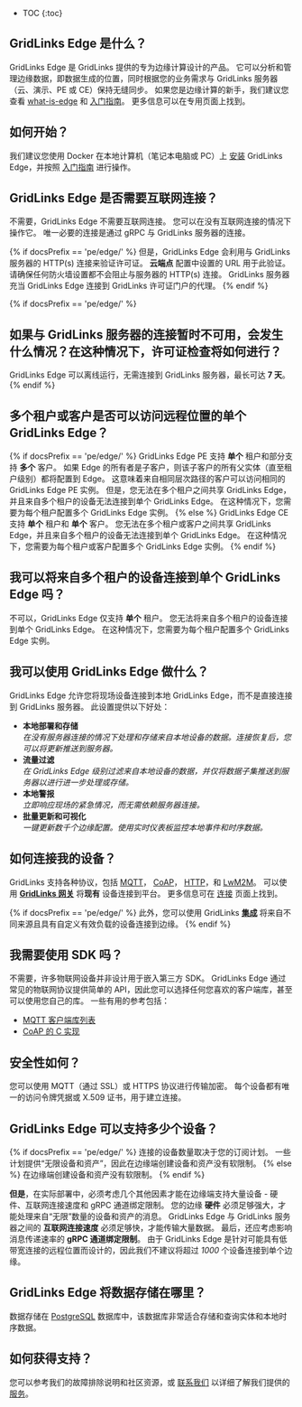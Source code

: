 * TOC
{:toc}


## GridLinks Edge 是什么？

GridLinks Edge 是 GridLinks 提供的专为边缘计算设计的产品。
它可以分析和管理边缘数据，即数据生成的位置，同时根据您的业务需求与 GridLinks 服务器（云、演示、PE 或 CE）保持无缝同步。
如果您是边缘计算的新手，我们建议您查看 [what-is-edge](/docs/{{docsPrefix}}getting-started-guides/what-is-edge/) 和 [入门指南](/docs/{{docsPrefix}}getting-started/)。
更多信息可以在专用页面上找到。

## 如何开始？

我们建议您使用 Docker 在本地计算机（笔记本电脑或 PC）上 [安装](/docs/user-guide/install/{{docsPrefix}}installation-options/) GridLinks Edge，并按照 [入门指南](/docs/{{docsPrefix}}getting-started/) 进行操作。

## GridLinks Edge 是否需要互联网连接？

不需要，GridLinks Edge 不需要互联网连接。
您可以在没有互联网连接的情况下操作它。
唯一必要的连接是通过 gRPC 与 GridLinks 服务器的连接。

{% if docsPrefix == 'pe/edge/' %}
但是，GridLinks Edge 会利用与 GridLinks 服务器的 HTTP(s) 连接来验证许可证。
**云端点** 配置中设置的 URL 用于此验证。
请确保任何防火墙设置都不会阻止与服务器的 HTTP(s) 连接。
GridLinks 服务器充当 GridLinks Edge 连接到 GridLinks 许可证门户的代理。
{% endif %}

{% if docsPrefix == 'pe/edge/' %}
## 如果与 GridLinks 服务器的连接暂时不可用，会发生什么情况？在这种情况下，许可证检查将如何进行？

GridLinks Edge 可以离线运行，无需连接到 GridLinks 服务器，最长可达 **7 天**。
{% endif %}

## 多个租户或客户是否可以访问远程位置的单个 GridLinks Edge？

{% if docsPrefix == 'pe/edge/' %}
GridLinks Edge PE 支持 **单个** 租户和部分支持 **多个** 客户。
如果 Edge 的所有者是子客户，则该子客户的所有父实体（直至租户级别）都将配置到 Edge。
这意味着来自相同层次路径的客户可以访问相同的 GridLinks Edge PE 实例。
但是，您无法在多个租户之间共享 GridLinks Edge，并且来自多个租户的设备无法连接到单个 GridLinks Edge。
在这种情况下，您需要为每个租户配置多个 GridLinks Edge 实例。
{% else %}
GridLinks Edge CE 支持 **单个** 租户和 **单个** 客户。
您无法在多个租户或客户之间共享 GridLinks Edge，并且来自多个租户的设备无法连接到单个 GridLinks Edge。
在这种情况下，您需要为每个租户或客户配置多个 GridLinks Edge 实例。
{% endif %}

## 我可以将来自多个租户的设备连接到单个 GridLinks Edge 吗？

不可以，GridLinks Edge 仅支持 **单个** 租户。
您无法将来自多个租户的设备连接到单个 GridLinks Edge。
在这种情况下，您需要为每个租户配置多个 GridLinks Edge 实例。

## 我可以使用 GridLinks Edge 做什么？

GridLinks Edge 允许您将现场设备连接到本地 GridLinks Edge，而不是直接连接到 GridLinks 服务器。
此设置提供以下好处：
- **本地部署和存储**<br>
*在没有服务器连接的情况下处理和存储来自本地设备的数据。连接恢复后，您可以将更新推送到服务器。*
- **流量过滤**<br>
*在 GridLinks Edge 级别过滤来自本地设备的数据，并仅将数据子集推送到服务器以进行进一步处理或存储。*
- **本地警报**<br>
*立即响应现场的紧急情况，而无需依赖服务器连接。*
- **批量更新和可视化**<br>
*一键更新数千个边缘配置。使用实时仪表板监控本地事件和时序数据。*

## 如何连接我的设备？

GridLinks 支持各种协议，包括
[MQTT](/docs/{{docsPrefix}}reference/mqtt-api)，
[CoAP](/docs/{{docsPrefix}}reference/coap-api)，
[HTTP](/docs/{{docsPrefix}}reference/http-api)，和
[LwM2M](/docs/{{docsPrefix}}reference/lwm2m-api)。
可以使用 **[GridLinks 网关](/docs/iot-gateway/what-is-iot-gateway/)** 将**现有** 设备连接到平台。
更多信息可在 [连接](/docs/{{docsPrefix}}reference/protocols/) 页面上找到。

{% if docsPrefix == 'pe/edge/' %}
此外，您可以使用 GridLinks [**集成**](/docs/user-guide/integrations/) 将来自不同来源且具有自定义有效负载的设备连接到边缘。
{% endif %}

## 我需要使用 SDK 吗？

不需要，许多物联网设备并非设计用于嵌入第三方 SDK。
GridLinks Edge 通过常见的物联网协议提供简单的 API，因此您可以选择任何您喜欢的客户端库，甚至可以使用您自己的库。
一些有用的参考包括：

- [MQTT 客户端库列表](https://github.com/mqtt/mqtt.github.io/wiki/libraries)
- [CoAP 的 C 实现](https://libcoap.net/)

## 安全性如何？

您可以使用 MQTT（通过 SSL）或 HTTPS 协议进行传输加密。
每个设备都有唯一的访问令牌凭据或 X.509 证书，用于建立连接。

## GridLinks Edge 可以支持多少个设备？

{% if docsPrefix == 'pe/edge/' %}
连接的设备数量取决于您的订阅计划。
一些计划提供“无限设备和资产”，因此在边缘端创建设备和资产没有软限制。
{% else %}
在边缘端创建设备和资产没有软限制。
{% endif %}

**但是**，在实际部署中，必须考虑几个其他因素才能在边缘端支持大量设备 - 硬件、互联网连接速度和 gRPC 通道绑定限制。
您的边缘 **硬件** 必须足够强大，才能处理来自“无限”数量的设备和资产的消息。
GridLinks Edge 与 GridLinks 服务器之间的 **互联网连接速度** 必须足够快，才能传输大量数据。
最后，还应考虑影响消息传递速率的 **gRPC 通道绑定限制**。
由于 GridLinks Edge 是针对可能具有低带宽连接的远程位置而设计的，因此我们不建议将超过 *1000* 个设备连接到单个边缘。

## GridLinks Edge 将数据存储在哪里？

数据存储在 [PostgreSQL](https://www.postgresql.org/) 数据库中，该数据库非常适合存储和查询实体和本地时序数据。

## 如何获得支持？

您可以参考我们的故障排除说明和社区资源，或 [联系我们](/docs/contact-us) 以详细了解我们提供的 [服务](/docs/services/)。